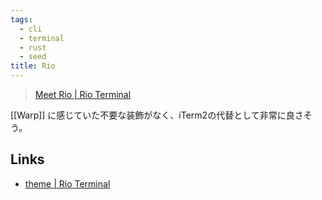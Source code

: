 ```yaml
---
tags:
  - cli
  - terminal
  - rust
  - seed
title: Rio
---
```

> [Meet Rio | Rio Terminal](https://raphamorim.io/rio/)

[[Warp]] に感じていた不要な装飾がなく、iTerm2の代替として非常に良さそう。

## Links
- [theme | Rio Terminal](https://raphamorim.io/rio/docs/config/theme/)
